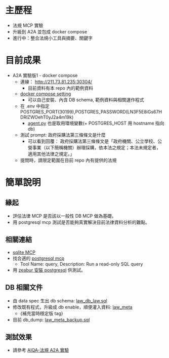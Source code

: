 # 主歷程
- 法規 MCP 實驗
- 升級到 A2A 並包成 docker compose
- 進行中：整合法規小工具與摘要、關鍵字

# 目前成果
- A2A 實驗版1 - docker compose
	- 連線： http://211.73.81.235:30304/
		- 目前資料有本 repo 內的範例資料
	- [docker compose setting](https://github.com/wuulong/law_meta/tree/main/docker)
		- 可以自己安裝、內含 DB schema, 範例資料與相關運作程式
	- 在 .env 中指定 POSTGRES_PORT(30199),POSTGRES_PASSWORD(LN3F5E8iGs67HDRlZWOehT0yJ2a4m19k)
		- [agent.py](http://agent.py) 也是取用環境變數(+ POSTGRES_HOST 用 hostname 指向db)
	- 測試 prompt: 政府採購法第三條條文是什麼
		- 可以看到回覆： 政府採購法第三條條文是「政府機關、公立學校、公營事業（以下簡稱機關）辦理採購，依本法之規定；本法未規定者，適用其他法律之規定。」
	- 提問時，請限定範圍在目前 repo 內有提供的法規


# 簡單說明

## 緣起
- 評估法律 MCP 是否該以一般性 DB MCP 做為基礎。
- 用 postgresql mcp 測試是否能夠真實解決目前法律資料分析的難點。

## 相關連結
- [sqlite MCP](https://github.com/modelcontextprotocol/servers/tree/main/src/postgres)
- 找合適的 [postgresql mcp](http://github.com/modelcontextprotocol/servers/tree/main/src/postgres)
	- Tool Name: query, Description: Run a read-only SQL query
- 用 [zeabur 安裝 postgresql](https://zeabur.com/templates/B20CX0) 供測試。


## DB 相關文件
- 由 data spec 生出 db schema: [law_db_law.sql](https://github.com/wuulong/law_meta/blob/main/law_db_law.sql)
- 修改既有程式，升級成 db enable，順便灌入資料: [law_meta](https://github.com/wuulong/law_meta/tree/feat/postgres-metadata-integration)
	- {補充當時穩定版 tag}
- 目前 db_dump: [law_meta_backup.sql](https://github.com/wuulong/law_meta/blob/main/law_meta_backup.sql)

## 測試效果
 - 請參考 [AIQA-法規 A2A 實驗](./AIQA-法規%20A2A%20實驗.md)
